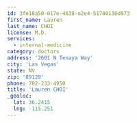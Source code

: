 ```yaml
---
id: 3fe18a50-017e-4638-a2e4-51780130d973
first_name: Lauren
last_name: CHOI
license: M.D.
services:
  - internal-medicine
category: doctors
address: '2601 N Tenaya Way'
city: 'Las Vegas'
state: NV
zip: '89128'
phone: 702-233-4950
title: 'Lauren CHOI'
_geoloc:
  lat: 36.2415
  lng: -115.251
---
```

